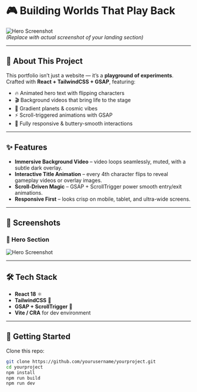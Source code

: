 # 🎮 Building Worlds That Play Back  

![Hero Screenshot](/screenshots/hero.png)  
*(Replace with actual screenshot of your landing section)*  

---

## 🚀 About This Project
This portfolio isn’t just a website — it’s a **playground of experiments**.  
Crafted with **React + TailwindCSS + GSAP**, featuring:  
- 🔥 Animated hero text with flipping characters  
- 🎬 Background videos that bring life to the stage  
- 🌌 Gradient planets & cosmic vibes  
- ⚡ Scroll-triggered animations with GSAP  
- 📱 Fully responsive & buttery-smooth interactions  

---

## ✨ Features
- **Immersive Background Video** – video loops seamlessly, muted, with a subtle dark overlay.  
- **Interactive Title Animation** – every 4th character flips to reveal gameplay videos or overlay images.  
- **Scroll-Driven Magic** – GSAP + ScrollTrigger power smooth entry/exit animations.  
- **Responsive First** – looks crisp on mobile, tablet, and ultra-wide screens.  

---

## 📸 Screenshots

### 🌌 Hero Section
![Hero Screenshot](/screenshots/hero.png)

---

## 🛠️ Tech Stack
- **React 18** ⚛️  
- **TailwindCSS** 🎨  
- **GSAP + ScrollTrigger** 🎥  
- **Vite / CRA** for dev environment  

---

## 🚦 Getting Started

Clone this repo:

```bash
git clone https://github.com/yourusername/yourproject.git
cd yourproject
npm install
npm run build
npm run dev

